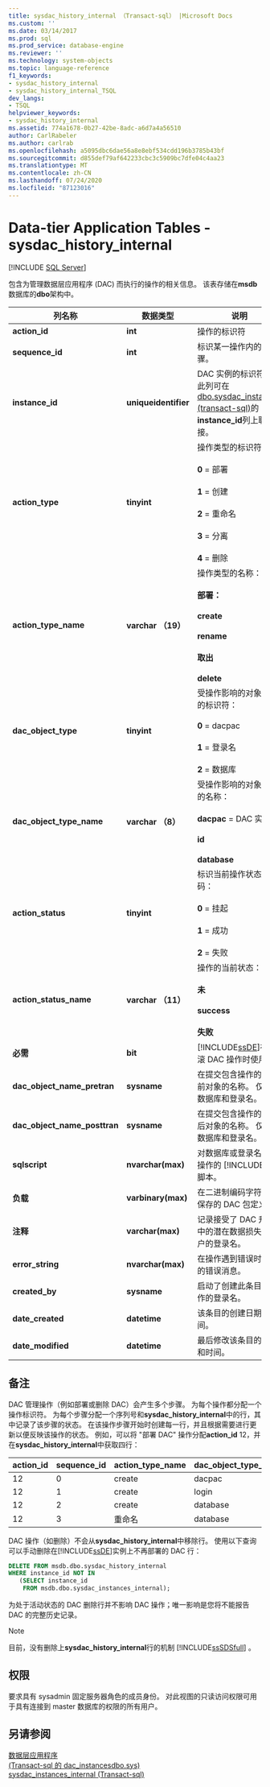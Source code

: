 ```yaml
---
title: sysdac_history_internal （Transact-sql） |Microsoft Docs
ms.custom: ''
ms.date: 03/14/2017
ms.prod: sql
ms.prod_service: database-engine
ms.reviewer: ''
ms.technology: system-objects
ms.topic: language-reference
f1_keywords:
- sysdac_history_internal
- sysdac_history_internal_TSQL
dev_langs:
- TSQL
helpviewer_keywords:
- sysdac_history_internal
ms.assetid: 774a1678-0b27-42be-8adc-a6d7a4a56510
author: CarlRabeler
ms.author: carlrab
ms.openlocfilehash: a5095dbc6dae56a8e8ebf534cdd196b3785b43bf
ms.sourcegitcommit: d855def79af642233cbc3c5909bc7dfe04c4aa23
ms.translationtype: MT
ms.contentlocale: zh-CN
ms.lasthandoff: 07/24/2020
ms.locfileid: "87123016"
---
```

# <a name="data-tier-application-tables---sysdac_history_internal"></a>Data-tier Application Tables - sysdac_history_internal
[!INCLUDE [SQL Server](../../includes/applies-to-version/sqlserver.md)]

  包含为管理数据层应用程序 (DAC) 而执行的操作的相关信息。 该表存储在**msdb**数据库的**dbo**架构中。  
  
|列名称|数据类型|说明|  
|-----------------|---------------|-----------------|  
|**action_id**|**int**|操作的标识符|  
|**sequence_id**|**int**|标识某一操作内的步骤。|  
|**instance_id**|**uniqueidentifier**|DAC 实例的标识符。 此列可在[dbo.sysdac_instances &#40;transact-sql&#41;](../../relational-databases/system-catalog-views/data-tier-application-views-dbo-sysdac-instances.md)的**instance_id**列上联接。|  
|**action_type**|**tinyint**|操作类型的标识符：<br /><br /> **0** = 部署<br /><br /> **1** = 创建<br /><br /> **2** = 重命名<br /><br /> **3** = 分离<br /><br /> **4** = 删除|  
|**action_type_name**|**varchar （19）**|操作类型的名称：<br /><br /> **部署：**<br /><br /> **create**<br /><br /> **rename**<br /><br /> **取出**<br /><br /> **delete**|  
|**dac_object_type**|**tinyint**|受操作影响的对象类型的标识符：<br /><br /> **0** = dacpac<br /><br /> **1** = 登录名<br /><br /> **2** = 数据库|  
|**dac_object_type_name**|**varchar （8）**|受操作影响的对象类型的名称：<br /><br /> **dacpac** = DAC 实例<br /><br /> **id**<br /><br /> **database**|  
|**action_status**|**tinyint**|标识当前操作状态的代码：<br /><br /> **0** = 挂起<br /><br /> **1** = 成功<br /><br /> **2** = 失败|  
|**action_status_name**|**varchar （11）**|操作的当前状态：<br /><br /> **未**<br /><br /> **success**<br /><br /> **失败**|  
|**必需**|**bit**|[!INCLUDE[ssDE](../../includes/ssde-md.md)]在回滚 DAC 操作时使用。|  
|**dac_object_name_pretran**|**sysname**|在提交包含操作的事务前对象的名称。 仅用于数据库和登录名。|  
|**dac_object_name_posttran**|**sysname**|在提交包含操作的事务后对象的名称。 仅用于数据库和登录名。|  
|**sqlscript**|**nvarchar(max)**|对数据库或登录名实现操作的 [!INCLUDE[tsql](../../includes/tsql-md.md)] 脚本。|  
|**负载**|**varbinary(max)**|在二进制编码字符串中保存的 DAC 包定义。|  
|**注释**|**varchar(max)**|记录接受了 DAC 升级中的潜在数据损失的用户的登录名。|  
|**error_string**|**nvarchar(max)**|在操作遇到错误时生成的错误消息。|  
|**created_by**|**sysname**|启动了创建此条目的操作的登录名。|  
|**date_created**|**datetime**|该条目的创建日期和时间。|  
|**date_modified**|**datetime**|最后修改该条目的日期和时间。|  
  
## <a name="remarks"></a>备注  
 DAC 管理操作（例如部署或删除 DAC）会产生多个步骤。 为每个操作都分配一个操作标识符。 为每个步骤分配一个序列号和**sysdac_history_internal**中的行，其中记录了该步骤的状态。 在该操作步骤开始时创建每一行，并且根据需要进行更新以便反映该操作的状态。 例如，可以将 "部署 DAC" 操作分配**action_id** 12，并在**sysdac_history_internal**中获取四行：  
  
| action_id | sequence_id | action_type_name | dac_object_type_name |
| --------- | ----------- | ---------------- | -------------------- |
|12|0|create|dacpac|  
|12|1|create|login|  
|12|2|create|database|  
|12|3|重命名|database|  
  
 DAC 操作（如删除）不会从**sysdac_history_internal**中移除行。 使用以下查询可以手动删除在[!INCLUDE[ssDE](../../includes/ssde-md.md)]实例上不再部署的 DAC 行：  
  
```sql  
DELETE FROM msdb.dbo.sysdac_history_internal  
WHERE instance_id NOT IN  
   (SELECT instance_id  
    FROM msdb.dbo.sysdac_instances_internal);  
```  
  
 为处于活动状态的 DAC 删除行并不影响 DAC 操作；唯一影响是您将不能报告 DAC 的完整历史记录。  
  
> [!NOTE]  
>  目前，没有删除上**sysdac_history_internal**行的机制 [!INCLUDE[ssSDSfull](../../includes/sssdsfull-md.md)] 。  
  
## <a name="permissions"></a>权限  
 要求具有 sysadmin 固定服务器角色的成员身份。 对此视图的只读访问权限可用于具有连接到 master 数据库的权限的所有用户。  
  
## <a name="see-also"></a>另请参阅  
 [数据层应用程序](../../relational-databases/data-tier-applications/data-tier-applications.md)   
 [&#40;Transact-sql 的 dac_instancesdbo.sys&#41;](../../relational-databases/system-catalog-views/data-tier-application-views-dbo-sysdac-instances.md)   
 [sysdac_instances_internal &#40;Transact-sql&#41;](../../relational-databases/system-tables/data-tier-application-tables-sysdac-instances-internal.md)  
  
  
